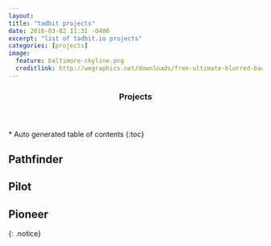 ```yaml
---
layout:
title: "tadbit projects"
date: 2016-03-02 11:31 -0400
excerpt: "list of tadbit.io projects"
categories: [projects]
image:
  feature: baltimore-skyline.png
  creditlink: http://wegraphics.net/downloads/free-ultimate-blurred-background-pack/
---
```


<section id="table-of-contents" class="toc">
  <header>
    <h3>Projects</h3>
  </header>
<div id="drawer" markdown="1">
*  Auto generated table of contents
{:toc}
</div>
</section><!-- /#table-of-contents -->

##  Pathfinder
##  Pilot
##  Pioneer



{: .notice}
